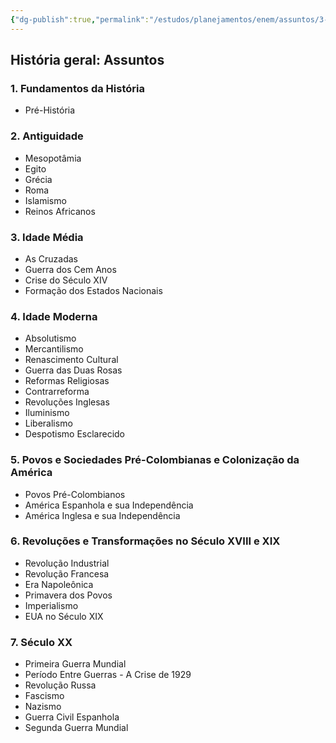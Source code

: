 ```yaml
---
{"dg-publish":true,"permalink":"/estudos/planejamentos/enem/assuntos/3-humanas/historia/1-historia-geral/"}
---
```


## História geral: Assuntos

### 1. Fundamentos da História

- Pré-História

### 2. Antiguidade

- Mesopotâmia
- Egito
- Grécia
- Roma
- Islamismo
- Reinos Africanos

### 3. Idade Média

- As Cruzadas
- Guerra dos Cem Anos
- Crise do Século XIV
- Formação dos Estados Nacionais

### 4. Idade Moderna

- Absolutismo
- Mercantilismo
- Renascimento Cultural
- Guerra das Duas Rosas
- Reformas Religiosas
- Contrarreforma
- Revoluções Inglesas
- Iluminismo
- Liberalismo
- Despotismo Esclarecido

### 5. Povos e Sociedades Pré-Colombianas e Colonização da América

- Povos Pré-Colombianos
- América Espanhola e sua Independência
- América Inglesa e sua Independência

### 6. Revoluções e Transformações no Século XVIII e XIX

- Revolução Industrial
- Revolução Francesa
- Era Napoleônica
- Primavera dos Povos
- Imperialismo
- EUA no Século XIX

### 7. Século XX

- Primeira Guerra Mundial
- Período Entre Guerras - A Crise de 1929
- Revolução Russa
- Fascismo
- Nazismo
- Guerra Civil Espanhola
- Segunda Guerra Mundial
